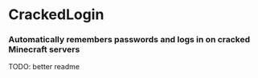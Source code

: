 # CrackedLogin

### Automatically remembers passwords and logs in on cracked Minecraft servers

TODO: better readme